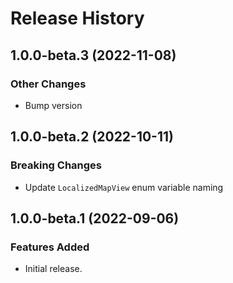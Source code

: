 # Release History

## 1.0.0-beta.3 (2022-11-08)

### Other Changes

- Bump version

## 1.0.0-beta.2 (2022-10-11)

### Breaking Changes

- Update `LocalizedMapView` enum variable naming

## 1.0.0-beta.1 (2022-09-06)

### Features Added

- Initial release.
